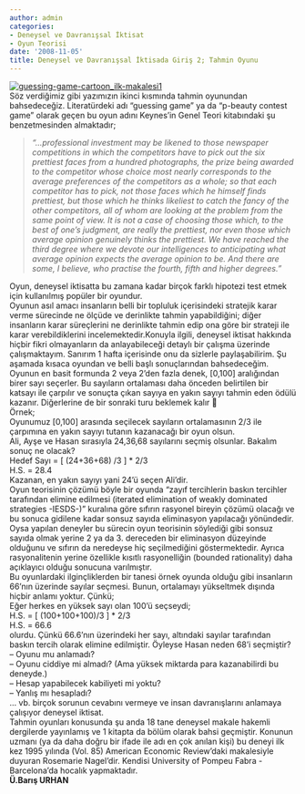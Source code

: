 ```yaml
---
author: admin
categories:
- Deneysel ve Davranışsal İktisat
- Oyun Teorisi
date: '2008-11-05'
title: Deneysel ve Davranışsal İktisada Giriş 2; Tahmin Oyunu
---
```


[![](http://46.137.161.244/wp-content/uploads/2008/11/guessing-game-cartoon_ilk-makalesi1.jpg "guessing-game-cartoon_ilk-makalesi1")](http://46.137.161.244/wp-content/uploads/2008/11/guessing-game-cartoon_ilk-makalesi1.jpg)  
Söz verdiğimiz gibi yazımızın ikinci kısmında tahmin oyunundan bahsedeceğiz. Literatürdeki adı “guessing game” ya da “p-beauty contest game” olarak geçen bu oyun adını Keynes’in Genel Teori kitabındaki şu benzetmesinden almaktadır;

> *“…professional investment may be likened to those newspaper competitions in which the competitors have to pick out the six prettiest faces from a hundred photographs, the prize being awarded to the competitor whose choice most nearly corresponds to the average preferences of the competitors as a whole; so that each competitor has to pick, not those faces which he himself finds prettiest, but those which he thinks likeliest to catch the fancy of the other competitors, all of whom are looking at the problem from the same point of view. It is not a case of choosing those which, to the best of one’s judgment, are really the prettiest, nor even those which average opinion genuinely thinks the prettiest. We have reached the third degree where we devote our intelligences to anticipating what average opinion expects the average opinion to be. And there are some, I believe, who practise the fourth, fifth and higher degrees.”*

Oyun, deneysel iktisatta bu zamana kadar birçok farklı hipotezi test etmek için kullanılmış popüler bir oyundur.  
Oyunun asıl amacı insanların belli bir topluluk içerisindeki stratejik karar verme sürecinde ne ölçüde ve derinlikte tahmin yapabildiğini; diğer insanların karar süreçlerini ne derinlikte tahmin edip ona göre bir strateji ile karar verebildiklerini incelemektedir.Konuyla ilgili, deneysel iktisat hakkında hiçbir fikri olmayanların da anlayabileceği detaylı bir çalışma üzerinde çalışmaktayım. Sanırım 1 hafta içerisinde onu da sizlerle paylaşabilirim. Şu aşamada kısaca oyundan ve belli başlı sonuçlarından bahsedeceğim.  
Oyunun en basit formunda 2 veya 2’den fazla denek, \[0,100\] aralığından birer sayı seçerler. Bu sayıların ortalaması daha önceden belirtilen bir katsayı ile çarpılır ve sonuçta çıkan sayıya en yakın sayıyı tahmin eden ödülü kazanır. Diğerlerine de bir sonraki turu beklemek kalır 🙂  
Örnek;  
Oyunumuz \[0,100\] arasında seçilecek sayıların ortalamasının 2/3 ile çarpımına en yakın sayıyı tutanın kazanacağı bir oyun olsun.  
Ali, Ayşe ve Hasan sırasıyla 24,36,68 sayılarını seçmiş olsunlar. Bakalım sonuç ne olacak?  
Hedef Sayı = \[ (24+36+68) /3 \] \* 2/3  
H.S. = 28.4  
Kazanan, en yakın sayıyı yani 24’ü seçen Ali’dir.  
Oyun teorisinin çözümü böyle bir oyunda “zayıf tercihlerin baskın tercihler tarafından elimine edilmesi (iterated elimination of weakly dominated strategies -IESDS-)” kuralına göre sıfırın rasyonel bireyin çözümü olacağı ve bu sonuca gidilene kadar sonsuz sayıda eliminasyon yapılacağı yönündedir. Oysa yapılan deneyler bu sürecin oyun teorisinin söylediği gibi sonsuz sayıda olmak yerine 2 ya da 3. dereceden bir eliminasyon düzeyinde olduğunu ve sıfırın da neredeyse hiç seçilmediğini göstermektedir. Ayrıca rasyonalitenin yerine özellikle kısıtlı rasyonelliğin (bounded rationality) daha açıklayıcı olduğu sonucuna varılmıştır.  
Bu oyunlardaki ilginçliklerden bir tanesi örnek oyunda olduğu gibi insanların 66’nın üzerinde sayılar seçmesi. Bunun, ortalamayı yükseltmek dışında hiçbir anlamı yoktur. Çünkü;  
Eğer herkes en yüksek sayı olan 100’ü seçseydi;  
H.S. = \[ (100+100+100)/3 \] \* 2/3  
H.S. = 66.6  
olurdu. Çünkü 66.6’nın üzerindeki her sayı, altındaki sayılar tarafından baskın tercih olarak elimine edilmiştir. Öyleyse Hasan neden 68’i seçmiştir?  
– Oyunu mu anlamadı?  
– Oyunu ciddiye mi almadı? (Ama yüksek miktarda para kazanabilirdi bu deneyde.)  
– Hesap yapabilecek kabiliyeti mi yoktu?  
– Yanlış mı hesapladı?  
… vb. birçok sorunun cevabını vermeye ve insan davranışlarını anlamaya çalışıyor deneysel iktisat.  
Tahmin oyunları konusunda şu anda 18 tane deneysel makale hakemli dergilerde yayınlamış ve 1 kitapta da bölüm olarak bahsi geçmiştir. Konunun uzmanı (ya da daha doğru bir ifade ile adı en çok anılan kişi) bu deneyi ilk kez 1995 yılında (Vol. 85) American Economic Review’daki makalesiyle duyuran Rosemarie Nagel’dir. Kendisi University of Pompeu Fabra -Barcelona’da hocalık yapmaktadır.  
**Ü.Barış URHAN**
